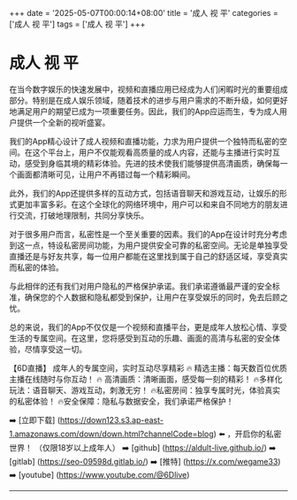 +++
date = '2025-05-07T00:00:14+08:00'
title = '成人 视 平'
categories = ['成人 视 平']
tags = ['成人 视 平']
+++

# 成人 视 平

在当今数字娱乐的快速发展中，视频和直播应用已经成为人们闲暇时光的重要组成部分。特别是在成人娱乐领域，随着技术的进步与用户需求的不断升级，如何更好地满足用户的期望已成为一项重要任务。因此，我们的App应运而生，专为成人用户提供一个全新的视听盛宴。

我们的App精心设计了成人视频和直播功能，力求为用户提供一个独特而私密的空间。在这个平台上，用户不仅能观看高质量的成人内容，还能与主播进行实时互动，感受到身临其境的精彩体验。先进的技术使我们能够提供高清画质，确保每一个画面都清晰可见，让用户不再错过每一个精彩瞬间。

此外，我们的App还提供多样的互动方式，包括语音聊天和游戏互动，让娱乐的形式更加丰富多彩。在这个全球化的网络环境中，用户可以和来自不同地方的朋友进行交流，打破地理限制，共同分享快乐。

对于很多用户而言，私密性是一个至关重要的因素。我们的App在设计时充分考虑到这一点，特设私密房间功能，为用户提供安全可靠的私密空间。无论是单独享受直播还是与好友共享，每一位用户都能在这里找到属于自己的舒适区域，享受真实而私密的体验。

与此相伴的还有我们对用户隐私的严格保护承诺。我们承诺遵循最严谨的安全标准，确保您的个人数据和隐私都受到保护，让用户在享受娱乐的同时，免去后顾之忧。

总的来说，我们的App不仅仅是一个视频和直播平台，更是成年人放松心情、享受生活的专属空间。在这里，您将感受到互动的乐趣、画面的高清与私密的安全体验，尽情享受这一切。

【6D直播】
成年人的专属空间，实时互动尽享精彩
🔥 精选主播：每天数百位优质主播在线随时与你互动！
🔥 高清画质：清晰画面，感受每一刻的精彩！
🔥多样化玩法：语音聊天、游戏互动，刺激无穷！
🔥私密房间：独享专属时光，体验真实的私密体验！
🔥安全保障：隐私与数据安全，我们承诺严格保护！

➡️ [立即下载] (https://down123.s3.ap-east-1.amazonaws.com/down/down.html?channelCode=blog) ⬅️ ，开启你的私密世界！
（仅限18岁以上成年人）
➡️ [github] (https://aldult-live.github.io/)
➡️ [gitlab] (https://seo-09598d.gitlab.io/)
➡️ [推特] (https://x.com/wegame33)
➡️ [youtube] (https://www.youtube.com/@6Dlive)

---
